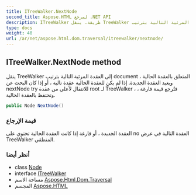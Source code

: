 ```yaml
---
title: ITreeWalker.NextNode
second_title: Aspose.HTML لمرجع .NET API
description: ITreeWalker طريقة. ينقل TreeWalker إلى العقدة المرئية التالية بترتيب document المتعلق بالعقدة الحالية  ويعيد العقدة الجديدة. إذا لم يكن للعقدة الحالية عقدة تالية  أو إذا كان البحث عن nextNode try للانتقال لأعلى من عقدة root لـ TreeWalker  فتُرجع قيمة فارغة  وتحتفظ بالعقدة الحالية.
type: docs
weight: 40
url: /ar/net/aspose.html.dom.traversal/itreewalker/nextnode/
---
```

## ITreeWalker.NextNode method

ينقل TreeWalker إلى العقدة المرئية التالية بترتيب document المتعلق بالعقدة الحالية ، ويعيد العقدة الجديدة. إذا لم يكن للعقدة الحالية عقدة تالية ، أو إذا كان البحث عن nextNode try للانتقال لأعلى من عقدة root لـ TreeWalker ، فتُرجع قيمة فارغة ، وتحتفظ بالعقدة الحالية.

```csharp
public Node NextNode()
```

### قيمة الإرجاع

العقدة الجديدة ، أو فارغة إذا كانت العقدة الحالية تحتوي على no العقدة التالية في عرض TreeWalker المنطقي.

### أنظر أيضا

* class [Node](../../../aspose.html.dom/node/)
* interface [ITreeWalker](../)
* مساحة الاسم [Aspose.Html.Dom.Traversal](../../itreewalker/)
* المجسم [Aspose.HTML](../../../)


